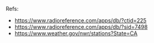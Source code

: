 Refs:
 - https://www.radioreference.com/apps/db/?ctid=225
 - https://www.radioreference.com/apps/db/?sid=7498
 - https://www.weather.gov/nwr/stations?State=CA
